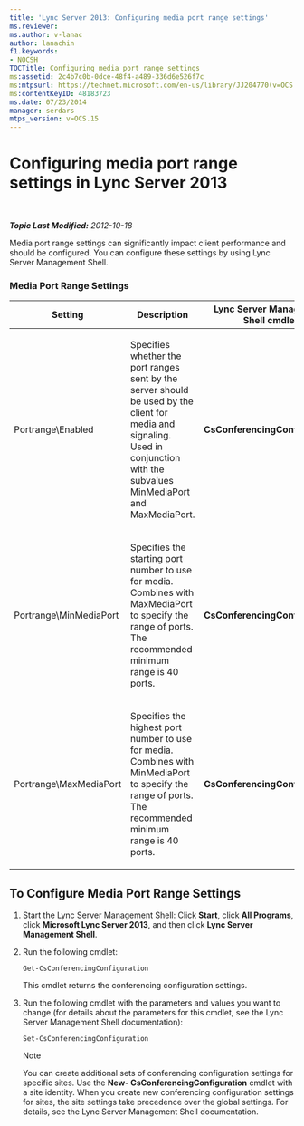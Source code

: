 ```yaml
---
title: 'Lync Server 2013: Configuring media port range settings'
ms.reviewer: 
ms.author: v-lanac
author: lanachin
f1.keywords:
- NOCSH
TOCTitle: Configuring media port range settings
ms:assetid: 2c4b7c0b-0dce-48f4-a489-336d6e526f7c
ms:mtpsurl: https://technet.microsoft.com/en-us/library/JJ204770(v=OCS.15)
ms:contentKeyID: 48183723
ms.date: 07/23/2014
manager: serdars
mtps_version: v=OCS.15
---
```


<div data-xmlns="http://www.w3.org/1999/xhtml">

<div class="topic" data-xmlns="http://www.w3.org/1999/xhtml" data-msxsl="urn:schemas-microsoft-com:xslt" data-cs="http://msdn.microsoft.com/">

<div data-asp="http://msdn2.microsoft.com/asp">

# Configuring media port range settings in Lync Server 2013

</div>

<div id="mainSection">

<div id="mainBody">

<span> </span>

_**Topic Last Modified:** 2012-10-18_

Media port range settings can significantly impact client performance and should be configured. You can configure these settings by using Lync Server Management Shell.

### Media Port Range Settings

<table>
<colgroup>
<col style="width: 25%" />
<col style="width: 25%" />
<col style="width: 25%" />
<col style="width: 25%" />
</colgroup>
<thead>
<tr class="header">
<th>Setting</th>
<th>Description</th>
<th>Lync Server Management Shell cmdlet</th>
<th>Cmdlet parameters</th>
</tr>
</thead>
<tbody>
<tr class="odd">
<td><p>Portrange\Enabled</p></td>
<td><p>Specifies whether the port ranges sent by the server should be used by the client for media and signaling. Used in conjunction with the subvalues MinMediaPort and MaxMediaPort.</p></td>
<td><p><strong>CsConferencingConfiguration</strong></p></td>
<td><p>ClientMediaPortRangeEnabled</p></td>
</tr>
<tr class="even">
<td><p>Portrange\MinMediaPort</p></td>
<td><p>Specifies the starting port number to use for media. Combines with MaxMediaPort to specify the range of ports. The recommended minimum range is 40 ports.</p></td>
<td><p><strong>CsConferencingConfiguration</strong></p></td>
<td><p>ClientMediaPort (represents the starting port number to use for client media)</p></td>
</tr>
<tr class="odd">
<td><p>Portrange\MaxMediaPort</p></td>
<td><p>Specifies the highest port number to use for media. Combines with MinMediaPort to specify the range of ports. The recommended minimum range is 40 ports.</p></td>
<td><p><strong>CsConferencingConfiguration</strong></p></td>
<td><p>ClientMediaPortRange (indicates the total number of ports available for client media; default is 40)</p></td>
</tr>
</tbody>
</table>


<div>

## To Configure Media Port Range Settings

1.  Start the Lync Server Management Shell: Click **Start**, click **All Programs**, click **Microsoft Lync Server 2013**, and then click **Lync Server Management Shell**.

2.  Run the following cmdlet:
    
        Get-CsConferencingConfiguration
    
    This cmdlet returns the conferencing configuration settings.

3.  Run the following cmdlet with the parameters and values you want to change (for details about the parameters for this cmdlet, see the Lync Server Management Shell documentation):
    
        Set-CsConferencingConfiguration
    
    <div>
    

    > [!NOTE]  
    > You can create additional sets of conferencing configuration settings for specific sites. Use the <STRONG>New- CsConferencingConfiguration</STRONG> cmdlet with a site identity. When you create new conferencing configuration settings for sites, the site settings take precedence over the global settings. For details, see the Lync Server Management Shell documentation.

    
    </div>

</div>

</div>

<span> </span>

</div>

</div>

</div>

